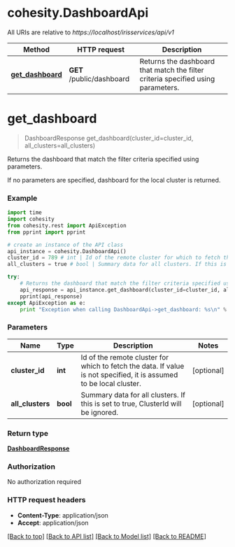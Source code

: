 # cohesity.DashboardApi

All URIs are relative to *https://localhost/irisservices/api/v1*

Method | HTTP request | Description
------------- | ------------- | -------------
[**get_dashboard**](DashboardApi.md#get_dashboard) | **GET** /public/dashboard | Returns the dashboard that match the filter criteria specified using parameters.


# **get_dashboard**
> DashboardResponse get_dashboard(cluster_id=cluster_id, all_clusters=all_clusters)

Returns the dashboard that match the filter criteria specified using parameters.

If no parameters are specified, dashboard for the local cluster is returned.

### Example 
```python
import time
import cohesity
from cohesity.rest import ApiException
from pprint import pprint

# create an instance of the API class
api_instance = cohesity.DashboardApi()
cluster_id = 789 # int | Id of the remote cluster for which to fetch the data. If value is not specified, it is assumed to be local cluster. (optional)
all_clusters = true # bool | Summary data for all clusters. If this is set to true, ClusterId will be ignored. (optional)

try: 
    # Returns the dashboard that match the filter criteria specified using parameters.
    api_response = api_instance.get_dashboard(cluster_id=cluster_id, all_clusters=all_clusters)
    pprint(api_response)
except ApiException as e:
    print "Exception when calling DashboardApi->get_dashboard: %s\n" % e
```

### Parameters

Name | Type | Description  | Notes
------------- | ------------- | ------------- | -------------
 **cluster_id** | **int**| Id of the remote cluster for which to fetch the data. If value is not specified, it is assumed to be local cluster. | [optional] 
 **all_clusters** | **bool**| Summary data for all clusters. If this is set to true, ClusterId will be ignored. | [optional] 

### Return type

[**DashboardResponse**](DashboardResponse.md)

### Authorization

No authorization required

### HTTP request headers

 - **Content-Type**: application/json
 - **Accept**: application/json

[[Back to top]](#) [[Back to API list]](../README.md#documentation-for-api-endpoints) [[Back to Model list]](../README.md#documentation-for-models) [[Back to README]](../README.md)

